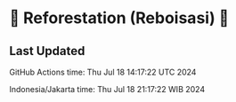 
# 🌳 Reforestation (Reboisasi) 🌲

## Last Updated

GitHub Actions time: Thu Jul 18 14:17:22 UTC 2024

Indonesia/Jakarta time: Thu Jul 18 21:17:22 WIB 2024
